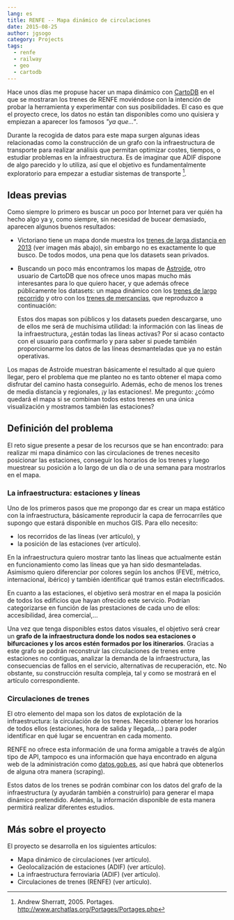 ```yaml
---
lang: es
title: RENFE -- Mapa dinámico de circulaciones
date: 2015-08-25
author: jgsogo
category: Projects
tags: 
  - renfe
  - railway
  - geo
  - cartodb
---
```


Hace unos días me propuse hacer un mapa dinámico con [CartoDB](https://cartodb.com/) en el que se
mostraran los trenes de RENFE moviéndose con la intención de probar la herramienta y experimentar
con sus posibilidades. El caso es que el proyecto crece, los datos no están tan disponibles como
uno quisiera y empiezan a aparecer los famosos *"ya que..."*.

<!--more-->

Durante la recogida de datos para este mapa surgen algunas ideas relacionadas como la construcción
de un grafo con la infraestructura de transporte para realizar análisis que permitan optimizar
costes, tiempos, o estudiar problemas en la infraestructura. Es de imaginar que ADIF dispone de
algo parecido y lo utiliza, así que el objetivo es fundamentalmente exploratorio para empezar a
estudiar sistemas de transporte [^1].

[^1]: Andrew Sherratt, 2005. Portages. http://www.archatlas.org/Portages/Portages.php

Ideas previas
-------------
Como siempre lo primero es buscar un poco por Internet para ver quién ha hecho algo ya y, como siempre,
sin necesidad de bucear demasiado, aparecen algunos buenos resultados:

* <content-twitter-user user="victorianoi">Victoriano</content-twitter-user> tiene un mapa donde muestra
  los [trenes de larga distancia en 2013](https://victoriano-v21.cartodb.com/viz/aac847aa-e882-11e2-bc2b-d90ab36db2dd/public_map) (ver imagen más abajo),
  sin embargo no es exactamente lo que busco. De todos modos, una pena que los datasets sean privados.
   

  <article-image
    src="/img/2015/renfe-stations-victoriano.png"
    alt="Renfe - Trenes de larga distancia 2013"
    caption="Trenes de larga distancia 2013. Los puntos naranjas son la estaciones según el nº de trenes que salen de esa estación.
     El azul es el nº de conexiones posibles con billete único que vende Renfe en viaje directo
     o con transbordo. Autor: Victoriano"></article-image>
    
* Buscando un poco más encontramos los mapas de [Astroide](https://astroide.cartodb.com/maps), otro usuario de CartoDB que nos ofrece unos
  mapas mucho más interesantes para lo que quiero hacer, y que además ofrece públicamente los
  datasets: un mapa dinámico con los [trenes de largo recorrido](https://astroide.cartodb.com/viz/83f346cc-18bc-11e5-a62d-0e9d821ea90d/public_map)
  y otro con los [trenes de mercancias](https://astroide.cartodb.com/viz/5b6b5838-1aa7-11e5-858b-0e018d66dc29/public_map),
  que reproduzco a continuación:
  

  <article-image
    src="/img/2015/renfe-stations-astroide-largadistancia.png"
    alt="Renfe - Trenes de larga distancia"
    caption="Trenes de Larga Distancia. Recorrido efectuado por trenes de Larga Distancia. Estudio del uso de bases de datos NoSQL en
     la Fundación de los Ferrocarriles Españoles. Autor: Astroide"></article-image>

  <article-image
    src="/img/2015/renfe-stations-astroide-mercancias.png"
    alt="Renfe - Trenes de mercancias"
    caption="Trenes de mercancías. Reconstrucción del movimiento de los trenes de mercancías. Estudio del uso de bases de datos NoSQL en
     la Fundación de los Ferrocarriles Españoles. Autor: Astroide"></article-image>
  
  Estos dos mapas son públicos y los datasets pueden descargarse, uno de ellos me será de muchísima
  utilidad: la información con las líneas de la infraestructura, ¿están todas las líneas activas? Por
  si acaso contacto con el usuario para confirmarlo y para saber si puede también proporcionarme los
  datos de las líneas desmanteladas que ya no están operativas.

Los mapas de Astroide muestran básicamente el resultado al que quiero llegar, pero el problema que
me planteo no es tanto obtener el mapa como disfrutar del camino hasta conseguirlo. Además, echo de
menos los trenes de media distancia y regionales, ¡y las estaciones!. Me pregunto: ¿cómo quedará el
mapa si se combinan todos estos trenes en una única visualización y mostramos también las estaciones?


Definición del problema
-----------------------
El reto sigue presente a pesar de los recursos que se han encontrado: para realizar mi mapa dinámico con
las circulaciones de trenes necesito posicionar las estaciones, conseguir los horarios de los trenes y
luego muestrear su posición a lo largo de un día o de una semana para mostrarlos en el mapa.

### La infraestructura: estaciones y líneas

Uno de los primeros pasos que me propongo dar es crear un mapa estático con la infraestructura, básicamente
reproducir la capa de ferrocarriles que supongo que estará disponible en muchos GIS. Para ello necesito:

* los recorridos de las líneas (<nuxt-link to="/blog/2015-08-31-renfe-project-lines">ver artículo</nuxt-link>), y
* la posición de las estaciones (<nuxt-link to="/blog/2015-08-27-renfe-project-stations">ver artículo</nuxt-link>).

En la infraestructura quiero mostrar tanto las líneas que actualmente están en funcionamiento como las
líneas que ya han sido desmanteladas. Asimismo quiero diferenciar por colores según los anchos (FEVE,
métrico, internacional, ibérico) y también identificar qué tramos están electrificados.

En cuanto a las estaciones, el objetivo será mostrar en el mapa la posición de todos los edificios
que hayan ofrecido este servicio. Podrían categorizarse en función de las prestaciones de cada uno
de ellos: accesibilidad, área comercial,...

Una vez que tenga disponibles estos datos visuales, el objetivo será crear un **grafo de la infraestructura
donde los nodos sea estaciones o bifurcaciones y los arcos estén formados por los itinerarios**. Gracias
a este grafo se podrán reconstruir las circulaciones de trenes entre estaciones no contiguas, analizar la
demanda de la infraestructura, las consecuencias de fallos en el servicio, alternativas de recuperación, etc.
No obstante, su construcción resulta compleja, tal y como se mostrará en el artículo correspondiente.

<article-image
    src="/img/2015/jgraph-transport-system.png"
    alt="Visualización de un sistema de transporte sobre el mapa de Europa"
    caption="Visualización como grafo de una red de transporte sobre el mapa de Europa. Fuente: JGraphX User Manual (https://jgraph.github.io/mxgraph/docs/manual_javavis.html)."></article-image>


### Circulaciones de trenes

El otro elemento del mapa son los datos de explotación de la infraestructura: la circulación de los
trenes. Necesito obtener los horarios de todos ellos (estaciones, hora de salida y llegada,...)
para poder identificar en qué lugar se encuentran en cada momento.

RENFE no ofrece esta información de una forma amigable a través de algún tipo de API, tampoco es una
información que haya encontrado en alguna web de la administración como [datos.gob.es](http://datos.gob.es/), así que
habrá que obtenerlos de alguna otra manera (scraping).

Estos datos de los trenes se podrán combinar con los datos del grafo de la infraestructura (y
ayudarán también a construirlo) para generar el mapa dinámico pretendido. Además,
la información disponible de esta manera permitirá realizar diferentes estudios.


Más sobre el proyecto
---------------------
El proyecto se desarrolla en los siguientes artículos:

* Mapa dinámico de circulaciones (<nuxt-link to="/blog/2015-08-25-renfe-project">ver artículo</nuxt-link>).
* Geolocalización de estaciones (ADIF) (<nuxt-link to="/blog/2015-08-27-renfe-project-stations">ver artículo</nuxt-link>).
* La infraestructura ferroviaria (ADIF) (<nuxt-link to="/blog/2015-08-31-renfe-project-lines">ver artículo</nuxt-link>).
* Circulaciones de trenes (RENFE) (<nuxt-link to="/blog/2015-09-01-renfe-project-trains">ver artículo</nuxt-link>).
